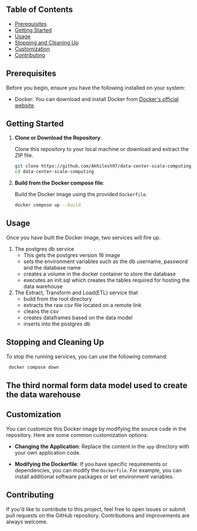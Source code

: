 ## Table of Contents

- [Prerequisites](#prerequisites)
- [Getting Started](#getting-started)
- [Usage](#usage)
- [Stopping and Cleaning Up](#stopping-and-cleaning-up)
- [Customization](#customization)
- [Contributing](#contributing)

## Prerequisites

Before you begin, ensure you have the following installed on your system:

- Docker: You can download and install Docker from [Docker's official website](https://www.docker.com/get-started).

## Getting Started

1. **Clone or Download the Repository**:

   Clone this repository to your local machine or download and extract the ZIP file.

   ```bash
   git clone https://github.com/Akhilesh97/data-center-scale-computing.git
   cd data-center-scale-computing
   ```

2. **Build from the Docker compose file**:

   Build the Docker image using the provided `Dockerfile`.

   ```bash
   docker compose up --build
   ```

## Usage

Once you have built the Docker image, two services will fire up.

1. The postgres db service
   - This gets the postgres version 16 image
   - sets the environment variables such as the db username, password and the database name
   - creates a volume in the docker container to store the database
   - executes an init.sql which creates the tables required for hosting the data warehouse
2. The Extract, Transform and Load(ETL) service that
   - build from the root directory
   - extracts the raw csv file located on a remote link
   - cleans the csv
   - creates dataframes based on the data model
   - inserts into the postgres db
     
## Stopping and Cleaning Up

To stop the running services, you can use the following command:

```bash
 docker compose down
```

## The third normal form data model used to create the data warehouse


## Customization

You can customize this Docker image by modifying the source code in the repository. Here are some common customization options:

- **Changing the Application**: Replace the content in the `app` directory with your own application code.

- **Modifying the Dockerfile**: If you have specific requirements or dependencies, you can modify the `Dockerfile`. For example, you can install additional software packages or set environment variables.

## Contributing

If you'd like to contribute to this project, feel free to open issues or submit pull requests on the GitHub repository. Contributions and improvements are always welcome.
